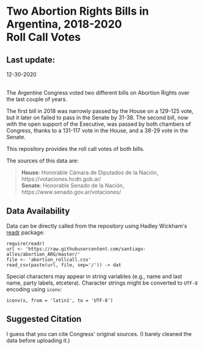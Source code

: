 Two Abortion Rights Bills in Argentina, 2018-2020</br >
Roll Call Votes
===============================================

Last update:
------------------
12-30-2020

</br >The Argentine Congress voted two different bills on Abortion Rights over the last couple of years.

The first bill in 2018 was narrowly passed by the House on a 129-125 vote, but it later on failed to pass in the Senate by 31-38. The second bill, now with the open support of the Executive, was passed by both chambers of Congress, thanks to a 131-117 vote in the House, and a 38-29 vote in the Senate.

This repository provides the roll call votes of both bills.

The sources of this data are:

<blockquote>
<b>House</b>: Honorable Cámara de Diputados de la Nación, https://votaciones.hcdn.gob.ar/</br >
<b>Senate</b>: Honorable Senado de la Nación, https://www.senado.gov.ar/votaciones/
</blockquote>

Data Availability
------------------

Data can be directly called from the repository using Hadley Wickham's <a href="https://cran.r-project.org/web/packages/readr/readr.pdf" target="_blank">readr</a> package:

<pre><code>require(readr)
url <- 'https://raw.githubusercontent.com/santiago-alles/abortion_ARG/master/'
file <- 'abortion_rollcall.csv'
read_csv(paste(url, file, sep='/')) -> dat
</code></pre>

Special characters may appear in string variables (e.g., name and last name, party labels, etcetera). Character strings might be converted to <code>UTF-8</code> encoding using <code>iconv</code>:

<pre><code>iconv(x, from = 'latin1', to = 'UTF-8')</code></pre>

Suggested Citation
------------------

I guess that you can cite Congress' original sources. (I barely cleaned the data before uploading it.)
